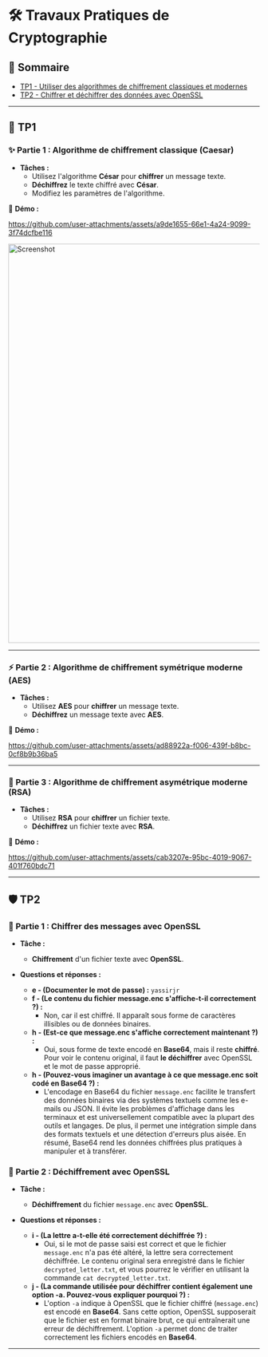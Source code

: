 # 🛠️ Travaux Pratiques de Cryptographie

## 📌 Sommaire

- [TP1 - Utiliser des algorithmes de chiffrement classiques et modernes](#tp1)
- [TP2 - Chiffrer et déchiffrer des données avec OpenSSL](#tp2)

---

## 🔐 TP1

### ✨ Partie 1 : Algorithme de chiffrement classique (Caesar)

- **Tâches :**
    - Utilisez l'algorithme **César** pour **chiffrer** un message texte.
    - **Déchiffrez** le texte chiffré avec **César**.
    - Modifiez les paramètres de l'algorithme.

📌 **Démo :**  

https://github.com/user-attachments/assets/a9de1655-66e1-4a24-9099-3f74dcfbe116

<img width="800" alt="Screenshot" src="https://github.com/user-attachments/assets/135383c6-75f3-46ee-8421-d06618a81210" />

---

### ⚡ Partie 2 : Algorithme de chiffrement symétrique moderne (AES)

- **Tâches :**
    - Utilisez **AES** pour **chiffrer** un message texte.
    - **Déchiffrez** un message texte avec **AES**.

📌 **Démo :**  

https://github.com/user-attachments/assets/ad88922a-f006-439f-b8bc-0cf8b9b36ba5

---

### 🔑 Partie 3 : Algorithme de chiffrement asymétrique moderne (RSA)

- **Tâches :**
    - Utilisez **RSA** pour **chiffrer** un fichier texte.
    - **Déchiffrez** un fichier texte avec **RSA**.

📌 **Démo :**  

https://github.com/user-attachments/assets/cab3207e-95bc-4019-9067-401f760bdc71

---

## 🛡️ TP2

### 🔹 Partie 1 : Chiffrer des messages avec OpenSSL

- **Tâche :**
    - **Chiffrement** d'un fichier texte avec **OpenSSL**.

- **Questions et réponses :**
    - **e - (Documenter le mot de passe) :** `yassirjr`
    - **f - (Le contenu du fichier message.enc s'affiche-t-il correctement ?) :**
        - Non, car il est chiffré. Il apparaît sous forme de caractères illisibles ou de données binaires.
    - **h - (Est-ce que message.enc s'affiche correctement maintenant ?) :**
        - Oui, sous forme de texte encodé en **Base64**, mais il reste **chiffré**. Pour voir le contenu original, il
          faut **le déchiffrer** avec OpenSSL et le mot de passe approprié.
    - **h - (Pouvez-vous imaginer un avantage à ce que message.enc soit codé en Base64 ?) :**
        - L'encodage en Base64 du fichier `message.enc` facilite le transfert des données binaires via des systèmes
          textuels comme les e-mails ou JSON. Il évite les problèmes d'affichage dans les terminaux et est
          universellement compatible avec la plupart des outils et langages. De plus, il permet une intégration simple
          dans des formats textuels et une détection d'erreurs plus aisée. En résumé, Base64 rend les données chiffrées
          plus pratiques à manipuler et à transférer.

### 🔹 Partie 2 : Déchiffrement avec OpenSSL

- **Tâche :**
    - **Déchiffrement** du fichier `message.enc` avec **OpenSSL**.

- **Questions et réponses :**
    - **i - (La lettre a-t-elle été correctement déchiffrée ?) :**
        - Oui, si le mot de passe saisi est correct et que le fichier `message.enc` n'a pas été altéré, la lettre sera
          correctement déchiffrée. Le contenu original sera enregistré dans le fichier `decrypted_letter.txt`, et vous
          pourrez le vérifier en utilisant la commande `cat decrypted_letter.txt`.
    - **j - (La commande utilisée pour déchiffrer contient également une option -a. Pouvez-vous expliquer pourquoi ?) :**
        - L'option `-a` indique à OpenSSL que le fichier chiffré (`message.enc`) est encodé en **Base64**. Sans cette
          option, OpenSSL supposerait que le fichier est en format binaire brut, ce qui entraînerait une erreur de
          déchiffrement. L'option `-a` permet donc de traiter correctement les fichiers encodés en **Base64**.


---
